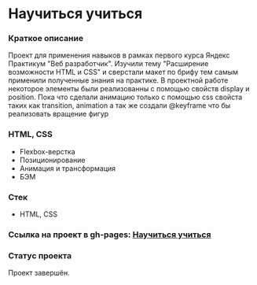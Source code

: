 # Научиться учиться

###  Краткое описание

Проект для применения навыков в рамках первого курса Яндекс Практикум "Веб разработчик".
Изучили тему "Расширение возможности HTML и CSS" и сверстали макет по брифу тем самым применили полученные знания на практике.
В проектной работе некоторое элементы были реализованны с помощью свойств display и position.
Пока что сделали анимацию только с помощью css свойста таких как transition, animation а так же создали @keyframe что бы реализовать вращение фигур

###  HTML, CSS

- Flexbox-верстка
- Позиционирование
- Анимация и трансформация
- БЭМ

###  Стек

- HTML, CSS

### **Ссылка на проект в gh-pages: [Научиться учиться](https://glebzhdanov.github.io/how-to-learn/)**

### Статус проекта

Проект завершён.
